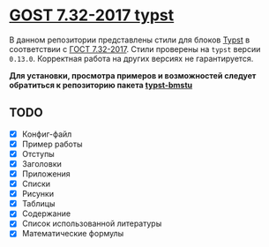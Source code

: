 # [GOST 7.32-2017 typst](https://github.com/pluttan/g7.32-2017)

В данном репозитории представлены стили для блоков [Typst](https://typst.app) в соответствии с [ГОСТ 7.32-2017](https://github.com/bmstudenst-dev-group/typst-g7.32-2017/blob/main/g7.32_2017.pdf). Стили проверены на `typst` версии `0.13.0`. Корректная работа на других версиях не гарантируется.

**Для установки, просмотра примеров и возможностей следует обратиться к репозиторию пакета [typst-bmstu](https://github.com/bmstudents/typst-bmstu)**

## TODO

- [X] Конфиг-файл
- [X] Пример работы
- [X] Отступы
- [X] Заголовки
- [X] Приложения
- [X] Списки
- [X] Рисунки
- [X] Таблицы
- [X] Содержание
- [X] Список использованной литературы
- [X] Математические формулы
